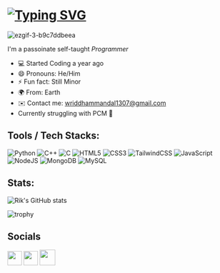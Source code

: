 [![Typing SVG](https://readme-typing-svg.demolab.com?font=Fira+Code&size=30&pause=1000&color=11F726&width=435&lines=Hello+There%2C+It's+Rik+%3AD)](https://git.io/typing-svg)
================================================================================================================================================================

![ezgif-3-b9c7ddbeea](https://user-images.githubusercontent.com/95538354/233770978-0d2f0b1c-7d66-44ae-8d47-ff8485cbfca2.gif)





I'm a passoinate self-taught _Programmer_ 

- 💻 Started Coding a year ago
- 😄 Pronouns: He/Him
- ⚡ Fun fact: Still Minor
- 🌍 From: Earth
- ✉️ Contact me: wriddhammandal1307@gmail.com
- Currently struggling with PCM 🙂

<h2> Tools / Tech Stacks: </h2>

![Python](https://img.shields.io/badge/python-3670A0?style=for-the-badge&logo=python&logoColor=ffdd54)
![C++](https://img.shields.io/badge/c++-%2300599C.svg?style=for-the-badge&logo=c%2B%2B&logoColor=white)
![C](https://img.shields.io/badge/c-%2300599C.svg?style=for-the-badge&logo=c&logoColor=white)
![HTML5](https://img.shields.io/badge/html5-%23E34F26.svg?style=for-the-badge&logo=html5&logoColor=white)
![CSS3](https://img.shields.io/badge/css3-%231572B6.svg?style=for-the-badge&logo=css3&logoColor=white)
![TailwindCSS](https://img.shields.io/badge/tailwindcss-%2338B2AC.svg?style=for-the-badge&logo=tailwind-css&logoColor=white)
![JavaScript](https://img.shields.io/badge/javascript-%23323330.svg?style=for-the-badge&logo=javascript&logoColor=%23F7DF1E)
![NodeJS](https://img.shields.io/badge/node.js-6DA55F?style=for-the-badge&logo=node.js&logoColor=white)
![MongoDB](https://img.shields.io/badge/MongoDB-%234ea94b.svg?style=for-the-badge&logo=mongodb&logoColor=white)
![MySQL](https://img.shields.io/badge/mysql-%2300f.svg?style=for-the-badge&logo=mysql&logoColor=white)

<h2> Stats: </h2>

![Rik's GitHub stats](https://github-readme-stats.vercel.app/api?username=its-your-invi&hide=stars&count_private=true&theme=radical)

![trophy](https://github-profile-trophy.vercel.app/?username=its-your-invi&theme=onedark)

<h2> Socials </h2>

<p align="left"> <a href="https://www.github.com/its-your-invi" target="_blank" rel="noreferrer"><img src="https://user-images.githubusercontent.com/95538354/233769462-ca55ef50-1fc9-4bc2-beb8-60224622f14e.svg" width="32" height="32" /></a> <a href="https://www.instagram.com/its_your_invi/" target="_blank" rel="noreferrer"><img src="https://user-images.githubusercontent.com/95538354/233769194-bb608fcb-e762-43ab-8e56-6d132ad487d3.svg" width="32" height="32" /></a>
<a href="https://t.me/its_your_invi/" target="_blank" rel="noreferrer"><img src="https://user-images.githubusercontent.com/95538354/233769379-93c9a2c4-78af-4395-b397-7f831a5821fc.png" width="35" height="35" /></a></p>


